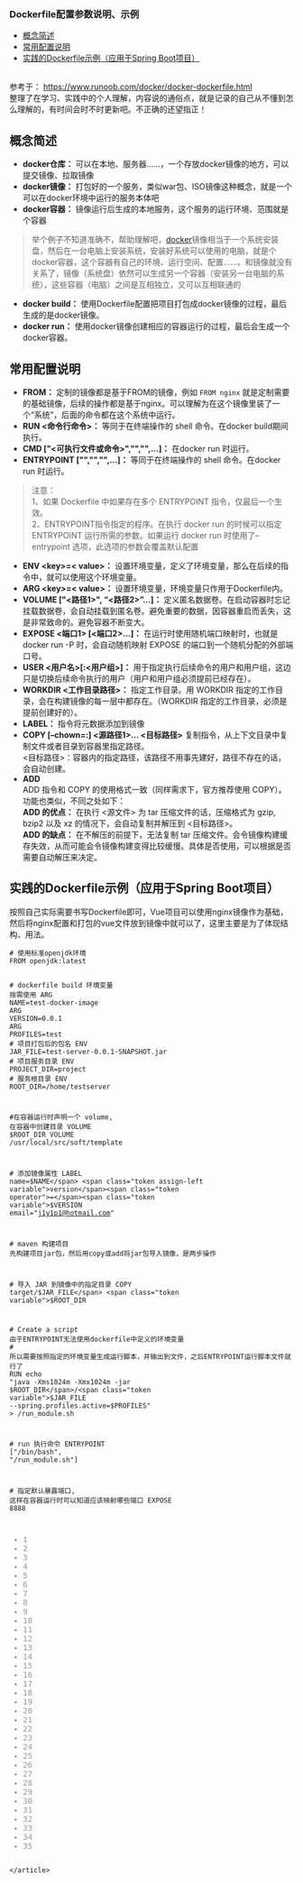 <article class="baidu_pl">
        <div id="article_content" class="article_content clearfix">
        <link rel="stylesheet" href="https://csdnimg.cn/release/blogv2/dist/mdeditor/css/editerView/ck_htmledit_views-bbac9290cd.css">
                <div id="content_views" class="markdown_views prism-atelier-sulphurpool-light" style="user-select: auto;">
                    <svg xmlns="http://www.w3.org/2000/svg" style="display: none;">
                        <path stroke-linecap="round" d="M5,0 0,2.5 5,5z" id="raphael-marker-block" style="-webkit-tap-highlight-color: rgba(0, 0, 0, 0);"></path>
                    </svg>
                    <p></p>
<div class="toc">
 <h3><a name="t0"></a>Dockerfile配置参数说明、示例</h3>
 <ul><li><a href="#_4" target="">概念简述</a></li><li><a href="#_14" target="">常用配置说明</a></li><li><a href="#DockerfileSpring_Boot_40" target="">实践的Dockerfile示例（应用于Spring Boot项目）</a></li></ul>
</div>
<br> 参考于：
<a href="https://www.runoob.com/docker/docker-dockerfile.html" target="_blank">https://www.runoob.com/docker/docker-dockerfile.html</a>
<br> 整理了在学习、实践中的个人理解，内容说的通俗点，就是记录的自己从不懂到怎么理解的，有时间会时不时更新吧。不正确的还望指正！
<p></p> 
<h1><a name="t1"></a><a id="_4"></a>概念简述</h1> 
<ul><li><strong>docker仓库：</strong> 可以在本地、服务器……，一个存放docker镜像的地方，可以提交镜像、拉取镜像</li><li><strong>docker镜像：</strong> 打包好的一个服务，类似war包、ISO镜像这种概念，就是一个可以在docker环境中运行的服务本体吧</li><li><strong>docker容器：</strong> 镜像运行后生成的本地服务，这个服务的运行环境、范围就是个容器</li></ul> 
<blockquote> 
 <p>举个例子不知道准确不，帮助理解吧，<a href="https://so.csdn.net/so/search?q=docker&amp;spm=1001.2101.3001.7020" target="_blank" class="hl hl-1" data-report-click="{&quot;spm&quot;:&quot;1001.2101.3001.7020&quot;,&quot;dest&quot;:&quot;https://so.csdn.net/so/search?q=docker&amp;spm=1001.2101.3001.7020&quot;}" data-tit="docker" data-pretit="docker">docker</a>镜像相当于一个系统安装盘，然后在一台电脑上安装系统，安装好系统可以使用的电脑，就是个docker容器，这个容器有自己的环境、运行空间、配置……，和镜像就没有关系了，镜像（系统盘）依然可以生成另一个容器（安装另一台电脑的系统），这些容器（电脑）之间是互相独立，又可以互相联通的</p> 
</blockquote> 
<ul><li><strong>docker build：</strong> 使用Dockerfile配置把项目打包成docker镜像的过程，最后生成的是docker镜像。</li><li><strong>docker run：</strong> 使用docker镜像创建相应的容器运行的过程，最后会生成一个docker容器。</li></ul> 
<h1><a name="t2"></a><a id="_14"></a>常用配置说明</h1> 
<ul><li><strong>FROM：</strong> 定制的镜像都是基于FROM的镜像，例如 <code style="user-select: auto;" onclick="mdcp.copyCode(event)">FROM nginx</code> 就是定制需要的基础镜像，后续的操作都是基于nginx。可以理解为在这个镜像里装了一个“系统”，后面的命令都在这个系统中运行。</li><li><strong>RUN &lt;命令行命令&gt;：</strong> 等同于在终端操作的 shell 命令。在docker build期间执行。</li><li><strong>CMD ["&lt;可执行文件或命令&gt;","","",…]：</strong> 在docker run 时运行。</li><li><strong>ENTRYPOINT ["","","",…]：</strong> 等同于在终端操作的 shell 命令。在docker run 时运行。</li></ul> 
<blockquote> 
 <p>注意：<br> 1、如果 Dockerfile 中如果存在多个 ENTRYPOINT 指令，仅最后一个生效。<br> 2、ENTRYPOINT指令指定的程序。在执行 docker run 的时候可以指定 ENTRYPOINT 运行所需的参数。如果运行 docker run 时使用了–entrypoint 选项，此选项的参数会覆盖默认配置</p> 
</blockquote> 
<ul><li><strong>ENV &lt;key&gt;=&lt; value&gt;：</strong> 设置环境变量，定义了环境变量，那么在后续的指令中，就可以使用这个环境变量。</li><li><strong>ARG &lt;key&gt;=&lt; value&gt;：</strong> 设置环境变量，环境变量只作用于Dockerfile内。</li><li><strong>VOLUME ["&lt;路径1&gt;", “&lt;路径2&gt;”…]：</strong> 定义匿名数据卷。在启动容器时忘记挂载数据卷，会自动挂载到匿名卷。避免重要的数据，因容器重启而丢失，这是非常致命的。避免容器不断变大。</li><li><strong>EXPOSE &lt;端口1&gt; [&lt;端口2&gt;…]：</strong> 在运行时使用随机端口映射时，也就是 docker run -P 时，会自动随机映射 EXPOSE 的端口到一个随机分配的外部端口号。</li><li><strong>USER &lt;用户名&gt;[:&lt;用户组&gt;]：</strong> 用于指定执行后续命令的用户和用户组，这边只是切换后续命令执行的用户（用户和用户组必须提前已经存在）。</li><li><strong>WORKDIR &lt;工作目录路径&gt;：</strong> 指定工作目录。用 WORKDIR 指定的工作目录，会在构建镜像的每一层中都存在。（WORKDIR 指定的工作目录，必须是提前创建好的）。</li><li><strong>LABEL：</strong> 指令将元数据添加到镜像</li><li><strong>COPY [–chown=:] &lt;源路径1&gt;… &lt;目标路径&gt;</strong> 复制指令，从上下文目录中复制文件或者目录到容器里指定路径。<br> &lt;目标路径&gt;：容器内的指定路径，该路径不用事先建好，路径不存在的话，会自动创建。</li><li><strong>ADD</strong><br> ADD 指令和 COPY 的使用格式一致（同样需求下，官方推荐使用 COPY）。功能也类似，不同之处如下：<br> <strong>ADD 的优点：</strong> 在执行 &lt;源文件&gt; 为 tar 压缩文件的话，压缩格式为 gzip, bzip2 以及 xz 的情况下，会自动复制并解压到 &lt;目标路径&gt;。<br> <strong>ADD 的缺点：</strong> 在不解压的前提下，无法复制 tar 压缩文件。会令镜像构建缓存失效，从而可能会令镜像构建变得比较缓慢。具体是否使用，可以根据是否需要自动解压来决定。</li></ul> 
<h1><a name="t3"></a><a id="DockerfileSpring_Boot_40"></a>实践的Dockerfile示例（应用于Spring Boot项目）</h1> 
<p>按照自己实际需要书写Dockerfile即可，Vue项目可以使用nginx镜像作为基础，然后将nginx配置和打包的vue文件放到镜像中就可以了，这里主要是为了体现结构、用法。</p> 
<pre data-index="0" class="prettyprint" style="user-select: auto;"><code class="prism language-bash has-numbering" onclick="mdcp.copyCode(event)" style="position: unset; user-select: auto;"><span class="token comment"># 使用标准openjdk环境</span>
FROM openjdk:latest

<span class="token comment"># dockerfile build 环境变量 按需使用</span>
ARG <span class="token assign-left variable">NAME</span><span class="token operator">=</span>test-docker-image
ARG <span class="token assign-left variable">VERSION</span><span class="token operator">=</span><span class="token number">0.0</span>.1
ARG <span class="token assign-left variable">PROFILES</span><span class="token operator">=</span>test
<span class="token comment"># 项目打包后的包名</span>
ENV <span class="token assign-left variable">JAR_FILE</span><span class="token operator">=</span>test-server-0.0.1-SNAPSHOT.jar
<span class="token comment"># 项目服务目录</span>
ENV <span class="token assign-left variable">PROJECT_DIR</span><span class="token operator">=</span>project
<span class="token comment"># 服务根目录</span>
ENV <span class="token assign-left variable">ROOT_DIR</span><span class="token operator">=</span>/home/testserver

<span class="token comment">#在容器运行时声明一个 volume, 在容器中创建目录</span>
VOLUME <span class="token variable">$ROOT_DIR</span>
VOLUME /usr/local/src/soft/template

<span class="token comment"># 添加镜像属性</span>
LABEL <span class="token assign-left variable">name</span><span class="token operator">=</span><span class="token variable">$NAME</span> <span class="token assign-left variable">version</span><span class="token operator">=</span><span class="token variable">$VERSION</span> <span class="token assign-left variable">email</span><span class="token operator">=</span><span class="token string">"j1y1p1@hotmail.com"</span>

<span class="token comment"># maven 构建项目 先构建项目jar包，然后用copy或add将jar包导入镜像，是两步操作</span>

<span class="token comment"># 导入 JAR 到镜像中的指定目录</span>
COPY target/<span class="token variable">$JAR_FILE</span> <span class="token variable">$ROOT_DIR</span>

<span class="token comment"># Create a script 由于ENTRYPOINT无法使用dockerfile中定义的环境变量</span>
<span class="token comment"># 所以需要按照指定的环境变量生成运行脚本，并输出到文件，之后ENTRYPOINT运行脚本文件就行了</span>
RUN <span class="token builtin class-name">echo</span> <span class="token string">"java -Xms1024m -Xmx1024m -jar <span class="token variable">$ROOT_DIR</span>/<span class="token variable">$JAR_FILE</span> --spring.profiles.active=<span class="token variable">$PROFILES</span>"</span> <span class="token operator">&gt;</span> /run_module.sh

<span class="token comment"># run 执行命令</span>
ENTRYPOINT <span class="token punctuation">[</span><span class="token string">"/bin/bash"</span>, <span class="token string">"/run_module.sh"</span><span class="token punctuation">]</span>

<span class="token comment"># 指定默认暴露端口, 这样在容器运行时可以知道应该映射哪些端口</span>
EXPOSE <span class="token number">8888</span>
<div class="hljs-button {2}" data-title="免登录复制" data-report-click="{&quot;spm&quot;:&quot;1001.2101.3001.4334&quot;}" onclick="hljs.copyCode(event);setTimeout(function(){$('.hljs-button').attr('data-title', '免登录复制');},3500);"></div></code><ul class="pre-numbering" style=""><li style="color: rgb(153, 153, 153);">1</li><li style="color: rgb(153, 153, 153);">2</li><li style="color: rgb(153, 153, 153);">3</li><li style="color: rgb(153, 153, 153);">4</li><li style="color: rgb(153, 153, 153);">5</li><li style="color: rgb(153, 153, 153);">6</li><li style="color: rgb(153, 153, 153);">7</li><li style="color: rgb(153, 153, 153);">8</li><li style="color: rgb(153, 153, 153);">9</li><li style="color: rgb(153, 153, 153);">10</li><li style="color: rgb(153, 153, 153);">11</li><li style="color: rgb(153, 153, 153);">12</li><li style="color: rgb(153, 153, 153);">13</li><li style="color: rgb(153, 153, 153);">14</li><li style="color: rgb(153, 153, 153);">15</li><li style="color: rgb(153, 153, 153);">16</li><li style="color: rgb(153, 153, 153);">17</li><li style="color: rgb(153, 153, 153);">18</li><li style="color: rgb(153, 153, 153);">19</li><li style="color: rgb(153, 153, 153);">20</li><li style="color: rgb(153, 153, 153);">21</li><li style="color: rgb(153, 153, 153);">22</li><li style="color: rgb(153, 153, 153);">23</li><li style="color: rgb(153, 153, 153);">24</li><li style="color: rgb(153, 153, 153);">25</li><li style="color: rgb(153, 153, 153);">26</li><li style="color: rgb(153, 153, 153);">27</li><li style="color: rgb(153, 153, 153);">28</li><li style="color: rgb(153, 153, 153);">29</li><li style="color: rgb(153, 153, 153);">30</li><li style="color: rgb(153, 153, 153);">31</li><li style="color: rgb(153, 153, 153);">32</li><li style="color: rgb(153, 153, 153);">33</li><li style="color: rgb(153, 153, 153);">34</li><li style="color: rgb(153, 153, 153);">35</li></ul></pre>
                </div><div><div></div></div>
                <link href="https://csdnimg.cn/release/blogv2/dist/mdeditor/css/editerView/markdown_views-3fd7f7a902.css" rel="stylesheet">
                <link href="https://csdnimg.cn/release/blogv2/dist/mdeditor/css/style-49037e4d27.css" rel="stylesheet">
        </div>
        
    </article>
